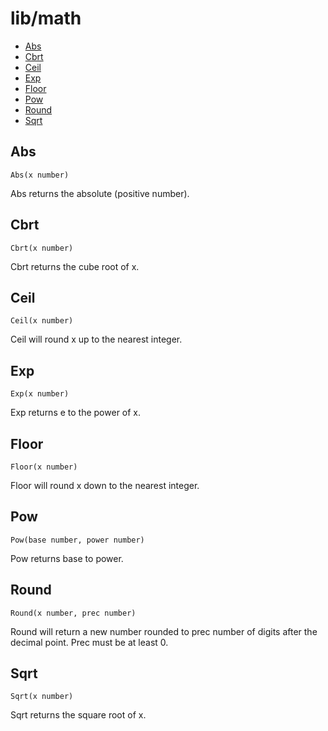 # lib/math

- [Abs](#Abs)
- [Cbrt](#Cbrt)
- [Ceil](#Ceil)
- [Exp](#Exp)
- [Floor](#Floor)
- [Pow](#Pow)
- [Round](#Round)
- [Sqrt](#Sqrt)

## Abs

```
Abs(x number)
```

Abs returns the absolute (positive number).

## Cbrt

```
Cbrt(x number)
```

Cbrt returns the cube root of x.

## Ceil

```
Ceil(x number)
```

Ceil will round x up to the nearest integer.

## Exp

```
Exp(x number)
```

Exp returns e to the power of x.

## Floor

```
Floor(x number)
```

Floor will round x down to the nearest integer.

## Pow

```
Pow(base number, power number)
```

Pow returns base to power.

## Round

```
Round(x number, prec number)
```

Round will return a new number rounded to prec number of digits after the
decimal point. Prec must be at least 0.

## Sqrt

```
Sqrt(x number)
```

Sqrt returns the square root of x.

